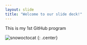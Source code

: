 ```yaml
---
layout: slide
title: "Welcome to our slide deck!"
---
```


This is my 1st GitHub program

![snowoctocat](https://octodex.github.com/images/snowoctocat.png)
{: .center}
